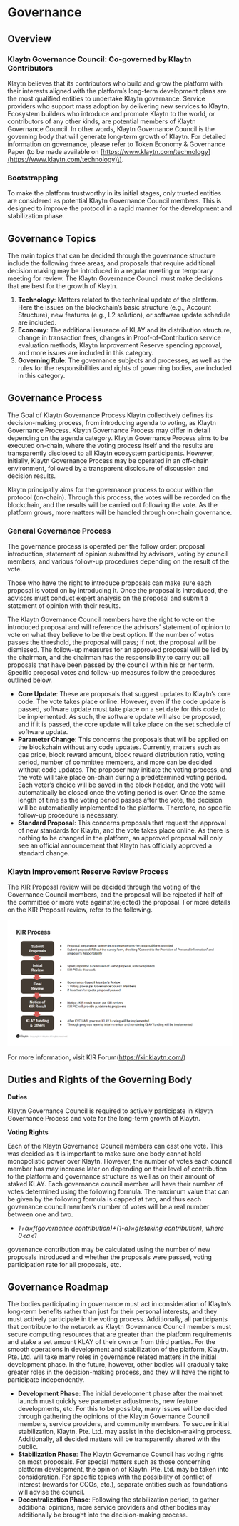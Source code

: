 # Governance <a id="governance"></a>

## Overview <a id="overview"></a>

### Klaytn Governance Council: Co-governed by Klaytn Contributors <a id="klaytn-governance-council-co-governed-by-klaytn-contributors"></a>

Klaytn believes that its contributors who build and grow the platform with their interests aligned with the platform’s long-term development plans are the most qualified entities to undertake Klaytn governance. Service providers who support mass adoption by delivering new services to Klaytn, Ecosystem builders who introduce and promote Klaytn to the world, or contributors of any other kinds, are potential members of Klaytn Governance Council. In other words, Klaytn Governance Council is the governing body that will generate long-term growth of Klaytn. For detailed information on governance, please refer to Token Economy & Governance Paper \(to be made available on [https://www.klaytn.com/technology](https://www.klaytn.com/technology)\).

### Bootstrapping <a id="bootstrapping"></a>

To make the platform trustworthy in its initial stages, only trusted entities are considered as potential Klaytn Governance Council members. This is designed to improve the protocol in a rapid manner for the development and stabilization phase.

## Governance Topics <a id="governance-topics"></a>

The main topics that can be decided through the governance structure include the following three areas, and proposals that require additional decision making may be introduced in a regular meeting or temporary meeting for review. The Klaytn Governance Council must make decisions that are best for the growth of Klaytn.

1. **Technology**: Matters related to the technical update of the platform. Here the issues on the blockchain’s basic structure \(e.g., Account Structure\), new features \(e.g., L2 solution\), or software update schedule are included.
2. **Economy**: The additional issuance of KLAY and its distribution structure, change in transaction fees, changes in Proof-of-Contribution service evaluation methods, Klaytn Improvement Reserve spending approval, and more issues are included in this category.
3. **Governing Rule**: The governance subjects and processes, as well as the rules for the responsibilities and rights of governing bodies, are included in this category.

## Governance Process <a id="governance-process"></a>

The Goal of Klaytn Governance Process Klaytn collectively defines its decision-making process, from introducing agenda to voting, as Klaytn Governance Process. Klaytn Governance Process may differ in detail depending on the agenda category. Klaytn Governance Process aims to be executed on-chain, where the voting process itself and the results are transparently disclosed to all Klaytn ecosystem participants. However, initially, Klaytn Governance Process may be operated in an off-chain environment, followed by a transparent disclosure of discussion and decision results.

Klaytn principally aims for the governance process to occur within the protocol \(on-chain\). Through this process, the votes will be recorded on the blockchain, and the results will be carried out following the vote. As the platform grows, more matters will be handled through on-chain governance.

### General Governance Process <a id="general-governance-process"></a>

The governance process is operated per the follow order: proposal introduction, statement of opinion submitted by advisors, voting by council members, and various follow-up procedures depending on the result of the vote.

Those who have the right to introduce proposals can make sure each proposal is voted on by introducing it. Once the proposal is introduced, the advisors must conduct expert analysis on the proposal and submit a statement of opinion with their results.

The Klaytn Governance Council members have the right to vote on the introduced proposal and will reference the advisors’ statement of opinion to vote on what they believe to be the best option. If the number of votes passes the threshold, the proposal will pass; if not, the proposal will be dismissed. The follow-up measures for an approved proposal will be led by the chairman, and the chairman has the responsibility to carry out all proposals that have been passed by the council within his or her term. Specific proposal votes and follow-up measures follow the procedures outlined below.

* **Core Update**: These are proposals that suggest updates to Klaytn’s core code. The vote takes place online. However, even if the code update is passed, software update must take place on a set date for this code to be implemented. As such, the software update will also be proposed, and if it is passed, the core update will take place on the set schedule of software update.
* **Parameter Change**: This concerns the proposals that will be applied on the blockchain without any code updates.  Currently, matters such as gas price, block reward amount, block reward distribution ratio, voting period, number of committee members, and more can be decided without code updates. The proposer may initiate the voting process, and the vote will take place on-chain during a predetermined voting period. Each voter’s choice will be saved in the block header, and the vote will automatically be closed once the voting period is over. Once the same length of time as the voting period passes after the vote, the decision will be automatically implemented to the platform. Therefore, no specific follow-up procedure is necessary. 
* **Standard Proposal**: This concerns proposals that request the approval of new standards for Klaytn, and the vote takes place online. As there is nothing to be changed in the platform, an approved proposal will only see an official announcement that Klaytn has officially approved a standard change.

### Klaytn Improvement Reserve Review Process <a id="klaytn-improvement-reserve-review-process"></a>


The KIR Proposal review will be decided through the voting of the Governance Council members, and the proposal will be rejected if half of the committee or more vote against(rejected) the proposal. For more details on the KIR Proposal review, refer to the following.

![kir_process](../images/kir_process.png)

For more information, visit KIR Forum(https://kir.klaytn.com/)


## Duties and Rights of the Governing Body <a id="duties-and-rights-of-the-governing-body"></a>

**Duties**

Klaytn Governance Council is required to actively participate in Klaytn Governance Process and vote for the long-term growth of Klaytn.

**Voting Rights**

Each of the Klaytn Governance Council members can cast one vote. This was decided as it is important to make sure one body cannot hold monopolistic power over Klaytn. However, the number of votes each council member has may increase later on depending on their level of contribution to the platform and governance structure as well as on their amount of staked KLAY. Each governance council member will have their number of votes determined using the following formula. The maximum value that can be given by the following formula is capped at two, and thus each governance council member’s number of votes will be a real number between one and two.

* _1+α×f\(governance contribution\)+\(1-α\)×g\(staking contribution\), where 0&lt;a&lt;1_

governance contribution may be calculated using the number of new proposals introduced and whether the proposals were passed, voting participation rate for all proposals, etc.

## Governance Roadmap <a id="governance-roadmap"></a>

The bodies participating in governance must act in consideration of Klaytn’s long-term benefits rather than just for their personal interests, and they must actively participate in the voting process. Additionally, all participants that contribute to the network as Klaytn Governance Council members must secure computing resources that are greater than the platform requirements and stake a set amount KLAY of their own or from third parties. For the smooth operations in development and stabilization of the platform, Klaytn. Pte. Ltd. will take many roles in governance related matters in the initial development phase. In the future, however, other bodies will gradually take greater roles in the decision-making process, and they will have the right to participate independently.

* **Development Phase**: The initial development phase after the mainnet launch must quickly see parameter adjustments, new feature developments, etc. For this to be possible, many issues will be decided through gathering the opinions of the Klaytn Governance Council members, service providers, and community members. To secure initial stabilization, Klaytn. Pte. Ltd. may assist in the decision-making process. Additionally, all decided matters will be transparently shared with the public.
* **Stabilization Phase**: The Klaytn Governance Council has voting rights on most proposals. For special matters such as those concerning platform development, the opinion of Klaytn. Pte. Ltd. may be taken into consideration. For specific topics with the possibility of conflict of interest \(rewards for CCOs, etc.\), separate entities such as foundations will advise the council.
* **Decentralization Phase**: Following the stabilization period, to gather additional opinions, more service providers and other bodies may additionally be brought into the decision-making process.
